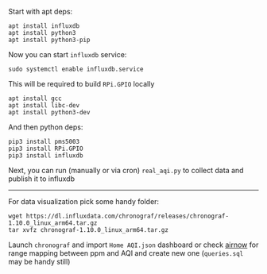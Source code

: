 Start with apt deps:
```
apt install influxdb
apt install python3
apt install python3-pip
```
Now you can start `influxdb` service:
```
sudo systemctl enable influxdb.service
```

This will be required to build `RPi.GPIO` locally
```
apt install gcc
apt install libc-dev
apt install python3-dev
```
And then python deps:
```
pip3 install pms5003
pip3 install RPi.GPIO
pip3 install influxdb
```


Next, you can run (manually or via cron) `real_aqi.py` to collect data and publish it to influxdb

---

For data visualization pick some handy folder:
```
wget https://dl.influxdata.com/chronograf/releases/chronograf-1.10.0_linux_arm64.tar.gz
tar xvfz chronograf-1.10.0_linux_arm64.tar.gz
```

Launch `chronograf` and import `Home AQI.json` dashboard or check [airnow](https://www.airnow.gov/sites/default/files/2020-05/aqi-technical-assistance-document-sept2018.pdf) for range mapping between ppm and AQI and create new one (`queries.sql` may be handy still)
